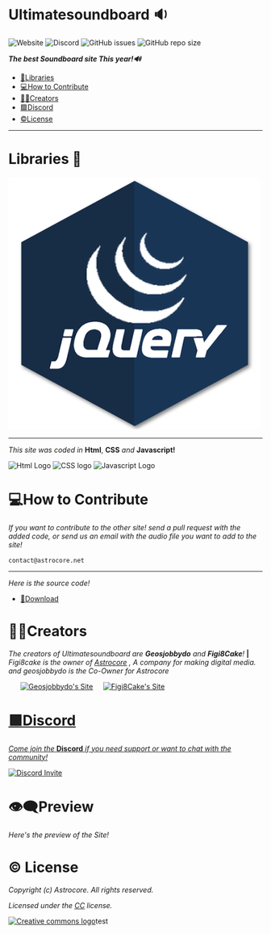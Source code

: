# Ultimatesoundboard 🔉
![Website](https://img.shields.io/website?color=light%20green&down_color=red&down_message=Maintenance&label=Website&style=plastic&up_color=Light%20green&up_message=Online&url=https%3A%2F%2Fultimatesoundboard.xyz) ![Discord](https://img.shields.io/discord/894937415607779349?color=%23521380&label=Discord&logo=Discord&style=plastic) ![GitHub issues](https://img.shields.io/github/issues-raw/astrocore-team/ultimatesoundboard?color=%231f71a3&label=Pull%20requests&logo=github&style=plastic) ![GitHub repo size](https://img.shields.io/github/repo-size/astrocore-team/ultimatesoundboard?color=%23ff0000&label=Site%20size&logo=Javascript&logoColor=red&style=plastic)

***The best Soundboard site This year!🔊*** 
* [🔗Libraries](https://github.com/astrocore-team/Ultimatesoundboard/blob/main/README.md#libraries-)
* [💻How to Contribute](https://github.com/astrocore-team/Ultimatesoundboard/blob/main/README.md#how-to-contribute)
* [👨‍💻Creators](https://github.com/astrocore-team/Ultimatesoundboard#creators)
* [🟪Discord](https://github.com/astrocore-team/Ultimatesoundboard#discord)
* [©License](https://github.com/astrocore-team/Ultimatesoundboard#-license)
 <hr width=100%>
 
# Libraries 🔗
   <p align="left">
     <img src="https://github.com/astrocore-team/Ultimatesoundboard/blob/main/assets/pngegg.png?raw=true" alt="Jquery Logo">
     <hr width=100%>
     
*This site was coded in* **Html**, **CSS** *and* **Javascript!**
<p align='left'>
   <img src="https://github.com/geosjobby/Geosjobby.xyz/blob/main/pictures/Html.png?raw=true" alt="Html Logo" style="height: 145px; width:165px;">
   <img src="https://github.com/geosjobby/Geosjobby.xyz/blob/main/pictures/CSS.png?raw=true" alt="CSS logo" style="height: 135px; width:145px;">
   <img src="https://github.com/geosjobby/Geosjobby.xyz/blob/main/pictures/Javascript.png?raw=true" alt="Javascript Logo" style="height: 150px; width:175px;">
   
# 💻How to Contribute
  *If you want to contribute to the other site! send a pull request with the added code, or send us an email with the audio file you want to add to the site!*
   ```
   contact@astrocore.net
   ```
   <hr width=100%>
   
  *Here is the source code!* 
   * [📁Download](https://github.com/astrocore-team/Ultimatesoundboard/archive/refs/heads/main.zip)

# 👨‍💻Creators
  *The creators of Ultimatesoundboard are **Geosjobbydo** and **Figi8Cake**!* **|** *Figi8cake is the owner of [Astrocore](https://Astrocore.net)
, A company for making digital media. and geosjobbydo is the Co-Owner for Astrocore*
<p>
<ul style="align-items: center; justify-content: space-between;">
 <a target="_blank" href="https://geosjobby.xyz"><img src="https://github.com/astrocore-team/Ultimatesoundboard/blob/main/assets/geosjobbydo.png?raw=true" alt="Geosjobbydo's Site" style="height: 350px; width:375px;"><a target="_blank" href="https://figi8cake.xyz"><img src="https://github.com/astrocore-team/Ultimatesoundboard/blob/main/assets/Figi8Cake.png?raw=true" alt="Figi8Cake's Site" style="height: 350px; width:375px; margin-left:20px;"></p>
</ul>

# 🟪Discord
  *Come join the* **Discord** *if you need support or want to chat with the community!*
<p align='left'>
 <a target="_blank" href="https://discord.gg/8aVJtkpk2j"><img src="https://github.com/astrocore-team/Ultimatesoundboard/blob/main/assets/discord-logo-png-7620.png?raw=true" alt="Discord Invite" style="height: 350px; width:375px;"></a></p>
    
# 👁‍🗨Preview
   *Here's the preview of the Site!*
 
# © License
*Copyright (c) Astrocore. All rights reserved.*

*Licensed under the [CC](LICENSE) license.*

<a target="_blank" href="https://creativecommons.org/licenses/"><img src="https://github.com/Astrocore-team/Ultimatesoundboard/blob/main/assets/cc.png?raw=true" alt="Creative commons logo" style="height: 300px; width:350px;"></a>test
     
  
     

 
     
   
 




